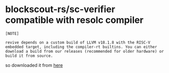 # blockscout-rs/sc-verifier compatible with resolc compiler

```
[NOTE]

revive depends on a custom build of LLVM v18.1.8 with the RISC-V embedded target, including the compiler-rt builtins. You can either download a build from our releases (recommended for older hardware) or build it from source.
```
so downloaded it from [here](https://github.com/paritytech/revive/releases?q=LLVM+binaries+release&expanded=true)
